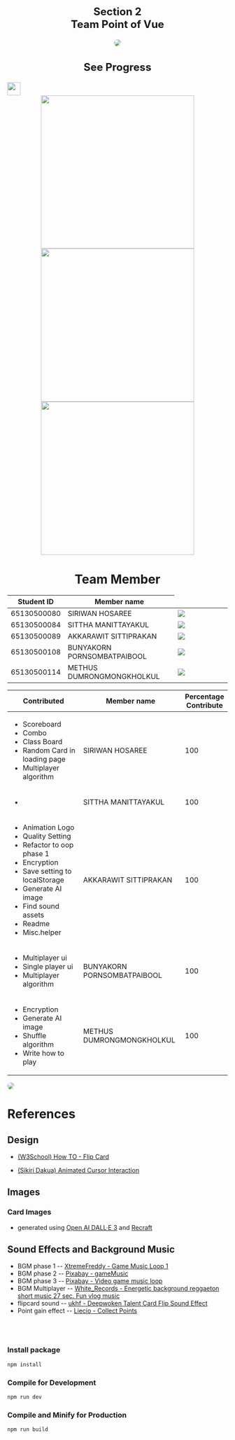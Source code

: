 <div align="center">
  <h2 style="font-size:24px;">Section 2 <br>
  Team Point of Vue</h2>
</div>

<!-- <img width="100%" src="./ReadMeImg/team-tag.jpg" alt="my banner"> -->
<div align="center">
<img src = "./ReadMeImg/placeholder-final.png" style = "border-radius:25px">


</div>

<div align = "center">
  <h2 style="font-size:24px;">See Progress</h2>
  


</div>
<a href="https://www.figma.com/file/MyTwZilN3k5pQ2qYkS5Fnz/%E0%B8%88%E0%B8%B1%E0%B8%9A%E0%B8%84%E0%B8%B9%E0%B9%88%E0%B8%A0%E0%B8%B2%E0%B8%9E?type=design&node-id=0%3A1&mode=design&t=nKgaOcYl7VrjEUzM-1"><img height="30px" src="https://img.shields.io/badge/Figma-F24E1E?style=for-the-badge&logo=figma&logoColor=white" /></a>
<div>
<div align="center" >
<img src="/ReadMeImg/screen-short-3.png" width="350px">

</div>
<div align="center">
<img src="/ReadMeImg/screen-short-1.png" width="350px">


</div>
<div align="center">
<img src="/ReadMeImg/screen-short-2.png" width="350px">

</div>
</div>

<h1 align = "center">Team Member</h1>

<div align="center">
<table>
<thead>
<tr>
<th width="20%">Student ID</th>
<th width="50%">Member name</th>

</tr>
</thead>
<tbody>
<tr>
<td>65130500080</td>
<td>SIRIWAN HOSAREE</td>
<td><img src="/ReadMeImg/avatar/mook.png"></td>
</tr>
<tr>
<td>65130500084</td>
<td>SITTHA MANITTAYAKUL</td>
<td><img src="/ReadMeImg//avatar/mink.png"></td>
</tr>
<tr>
<td>65130500089</td>
<td>AKKARAWIT SITTIPRAKAN</td>
<td><img src = "/ReadMeImg/avatar/title.png"> </td>
</tr>
<tr>
<td>65130500108</td>
<td>BUNYAKORN PORNSOMBATPAIBOOL</td>
<td><img src="/ReadMeImg/avatar/goko.png"></td>
</tr>
<tr>
<td>65130500114</td>
<td>METHUS DUMRONGMONGKHOLKUL</td>
<td><img src="/ReadMeImg/avatar/tae.png"></td>
</tr>
</tbody>
</table>
<table>
<thead>
<tr>
<th width="50%">Contributed</th>
<th width="50%">Member name</th>
<th width="50%">Percentage Contribute</th>

</tr>
</thead>
<tbody>
<tr>
<td>
<ul>
<li>Scoreboard</li>
<li>Combo</li>
<li>Class Board</li>
<li>Random Card in loading page</li>

<li>Multiplayer algorithm</li>

</ul>
</td>
<td>SIRIWAN HOSAREE</td>
<td>100

</td>
</tr>
<tr>
<td>
<ul>
<li></li>
</ul>
</td>
<td>SITTHA MANITTAYAKUL</td>
<td>100</td>
</tr>
<tr>
<td>
<ul>
<li>Animation Logo
</li>
<li>Quality Setting</li>
<li>Refactor to oop phase 1</li>
<li>Encryption</li>
<li>Save setting to localStorage</li>
<li>Generate AI image</li>
<li>Find sound assets</li>
<li>Readme</li>
<li>Misc.helper</li>
</ul>
</td>
<td>AKKARAWIT SITTIPRAKAN</td>
  <td>100</td>
</tr>
<tr>
<td>
<ul>
<li>Multiplayer ui</li>
<li>Single player ui</li>
<li>Multiplayer algorithm</li>
</ul>
</td>
<td>BUNYAKORN PORNSOMBATPAIBOOL</td>
  <td>100</td>
</tr>
<tr>
<td>
<ul>
<li>Encryption</li>
<li>Generate AI image</li>
<li>Shuffle algorithm</li>
<li>Write how to play</li>
</ul>
</td>
<td>METHUS DUMRONGMONGKHOLKUL</td>
  <td>100</td>
</tr>
</tbody>
</table>
</div>
<img src = "./ReadMeImg/group-final.png" style ="border-radius:16px">

# References

## Design

- [(W3School) How TO - Flip Card](https://www.w3schools.com/howto/howto_css_flip_card.asp)

- [(Sikiri Dakua) Animated Cursor Interaction](https://codepen.io/dev_loop/pen/jOborLv)

## Images

### Card Images
- generated using [Open AI DALL·E 3](https://openai.com/dall-e-3) and [Recraft](https://www.recraft.ai/)

## Sound Effects and Background Music
- BGM phase 1 -- [XtremeFreddy - Game Music Loop 1](https://pixabay.com/sound-effects/game-music-loop-1-143979/)
- BGM phase 2 -- [Pixabay - gameMusic](https://pixabay.com/sound-effects/gamemusic-6082/)
- BGM phase 3 -- [Pixabay - Video game music loop](https://pixabay.com/sound-effects/video-game-music-loop-27629/)
- BGM Multiplayer -- [White_Records - Energetic background reggaeton short music 27 sec. Fun vlog music](https://pixabay.com/music/urban-latin-energetic-background-reggaeton-short-music-27-sec-fun-vlog-music-149384/)
-  flipcard sound -- [ukhf - Deepwoken Talent Card Flip Sound Effect](https://www.youtube.com/watch?si=itx_puiOXHRARMJV&v=BmLJ60owkX8&feature=youtu.be)
-  Point gain effect -- [Liecio - Collect Points](https://pixabay.com/sound-effects/collect-points-190037/)

<br>
<br>


### Install package

```sh
npm install
```

### Compile for Development

```sh
npm run dev
```

### Compile and Minify for Production

```sh
npm run build
```
